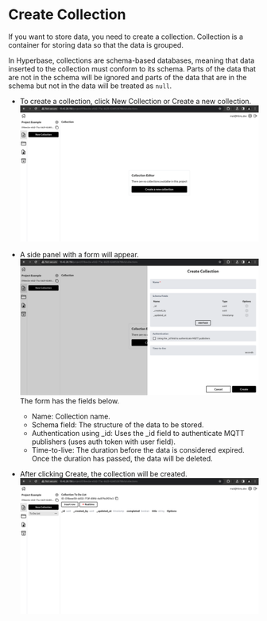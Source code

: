 # Create Collection

If you want to store data, you need to create a collection. Collection is a container for storing data so that the data is grouped.

In Hyperbase, collections are schema-based databases, meaning that data inserted to the collection must conform to its schema. Parts of the data that are not in the schema will be ignored and parts of the data that are in the schema but not in the data will be treated as `null`.

- To create a collection, click New Collection or Create a new collection.\
  ![Collection empty page](_assets/collection_empty_page.png)

- A side panel with a form will appear.\
  ![Collection create page](_assets/collection_create_page.png)\
  The form has the fields below.
  - Name: Collection name.
  - Schema field: The structure of the data to be stored.
  - Authentication using \_id: Uses the \_id field to authenticate MQTT publishers (uses auth token with user field).
  - Time-to-live: The duration before the data is considered expired. Once the duration has passed, the data will be deleted.

- After clicking Create, the collection will be created.\
  ![Collection page](_assets/collection_page.png)
